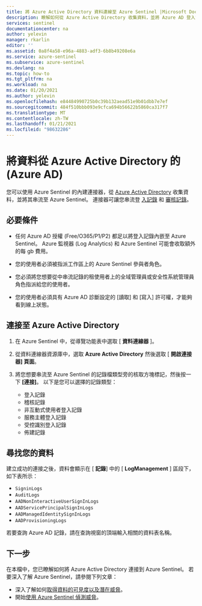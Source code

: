 ```yaml
---
title: 將 Azure Active Directory 資料連線至 Azure Sentinel |Microsoft Docs
description: 瞭解如何從 Azure Active Directory 收集資料，並將 Azure AD 登入記錄和審核記錄串流至 Azure Sentinel。
services: sentinel
documentationcenter: na
author: yelevin
manager: rkarlin
editor: ''
ms.assetid: 0a8f4a58-e96a-4883-adf3-6b8b49208e6a
ms.service: azure-sentinel
ms.subservice: azure-sentinel
ms.devlang: na
ms.topic: how-to
ms.tgt_pltfrm: na
ms.workload: na
ms.date: 01/20/2021
ms.author: yelevin
ms.openlocfilehash: e84484990725b0c39b132aead51e9b01dbb7e7ef
ms.sourcegitcommit: 484f510bbb093e9cfca694b56622b5860ca317f7
ms.translationtype: MT
ms.contentlocale: zh-TW
ms.lasthandoff: 01/21/2021
ms.locfileid: "98632286"
---
```

# <a name="connect-data-from-azure-active-directory-azure-ad"></a>將資料從 Azure Active Directory 的 (Azure AD) 

您可以使用 Azure Sentinel 的內建連接器，從 [Azure Active Directory](../active-directory/fundamentals/active-directory-whatis.md) 收集資料，並將其串流至 Azure Sentinel。 連接器可讓您串流登 [入記錄](../active-directory/reports-monitoring/concept-sign-ins.md) 和 [審核記錄](../active-directory/reports-monitoring/concept-audit-logs.md)。

## <a name="prerequisites"></a>必要條件

- 任何 Azure AD 授權 (Free/O365/P1/P2) 都足以將登入記錄內嵌至 Azure Sentinel。 Azure 監視器 (Log Analytics) 和 Azure Sentinel 可能會收取額外的每 gb 費用。

- 您的使用者必須被指派工作區上的 Azure Sentinel 參與者角色。

- 您必須將您想要從中串流記錄的租使用者上的全域管理員或安全性系統管理員角色指派給您的使用者。

- 您的使用者必須具有 Azure AD 診斷設定的 [讀取] 和 [寫入] 許可權，才能夠看到線上狀態。 

## <a name="connect-to-azure-active-directory"></a>連接至 Azure Active Directory

1. 在 Azure Sentinel 中，從導覽功能表中選取 [ **資料連線器** ]。

1. 從資料連線器資源庫中，選取 **Azure Active Directory** 然後選取 [ **開啟連接器] 頁面**。

1. 將您想要串流至 Azure Sentinel 的記錄檔類型旁的核取方塊標記，然後按一下 **[連接]**。 以下是您可以選擇的記錄類型：

    - 登入記錄
    - 稽核記錄
    - 非互動式使用者登入記錄
    - 服務主體登入記錄
    - 受控識別登入記錄
    - 佈建記錄

## <a name="find-your-data"></a>尋找您的資料

建立成功的連接之後，資料會顯示在 [ **記錄**] 中的 [ **LogManagement** ] 區段下，如下表所示：

- `SigninLogs`
- `AuditLogs`
- `AADNonInteractiveUserSignInLogs`
- `AADServicePrincipalSignInLogs`
- `AADManagedIdentitySignInLogs`
- `AADProvisioningLogs`

若要查詢 Azure AD 記錄，請在查詢視窗的頂端輸入相關的資料表名稱。

## <a name="next-steps"></a>下一步
在本檔中，您已瞭解如何將 Azure Active Directory 連接到 Azure Sentinel。 若要深入了解 Azure Sentinel，請參閱下列文章：
- 深入了解如何[取得資料的可見度以及潛在威脅](quickstart-get-visibility.md)。
- 開始[使用 Azure Sentinel 偵測威脅](tutorial-detect-threats-built-in.md)。
